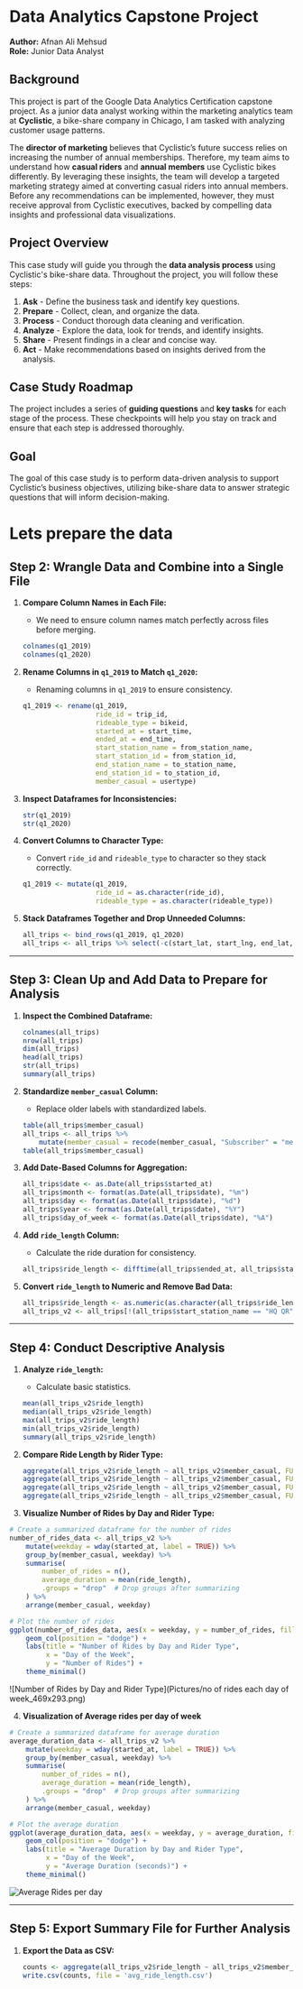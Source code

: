 # Data Analytics Capstone Project
**Author:** Afnan Ali Mehsud  
**Role:** Junior Data Analyst  

## Background

This project is part of the Google Data Analytics Certification capstone project. As a junior data analyst working within the marketing analytics team at **Cyclistic**, a bike-share company in Chicago, I am tasked with analyzing customer usage patterns.

The **director of marketing** believes that Cyclistic’s future success relies on increasing the number of annual memberships. Therefore, my team aims to understand how **casual riders** and **annual members** use Cyclistic bikes differently. By leveraging these insights, the team will develop a targeted marketing strategy aimed at converting casual riders into annual members. Before any recommendations can be implemented, however, they must receive approval from Cyclistic executives, backed by compelling data insights and professional data visualizations.

## Project Overview

This case study will guide you through the **data analysis process** using Cyclistic's bike-share data. Throughout the project, you will follow these steps:
1. **Ask** - Define the business task and identify key questions.
2. **Prepare** - Collect, clean, and organize the data.
3. **Process** - Conduct thorough data cleaning and verification.
4. **Analyze** - Explore the data, look for trends, and identify insights.
5. **Share** - Present findings in a clear and concise way.
6. **Act** - Make recommendations based on insights derived from the analysis.

## Case Study Roadmap

The project includes a series of **guiding questions** and **key tasks** for each stage of the process. These checkpoints will help you stay on track and ensure that each step is addressed thoroughly.

## Goal

The goal of this case study is to perform data-driven analysis to support Cyclistic’s business objectives, utilizing bike-share data to answer strategic questions that will inform decision-making.

# Lets prepare the data

## Step 2: Wrangle Data and Combine into a Single File

1. **Compare Column Names in Each File:**
    - We need to ensure column names match perfectly across files before merging.

    ```r
    colnames(q1_2019)
    colnames(q1_2020)
    ```

2. **Rename Columns in `q1_2019` to Match `q1_2020`:**
    - Renaming columns in `q1_2019` to ensure consistency.

    ```r
    q1_2019 <- rename(q1_2019,
                      ride_id = trip_id,
                      rideable_type = bikeid,
                      started_at = start_time,
                      ended_at = end_time,
                      start_station_name = from_station_name,
                      start_station_id = from_station_id,
                      end_station_name = to_station_name,
                      end_station_id = to_station_id,
                      member_casual = usertype)
    ```

3. **Inspect Dataframes for Inconsistencies:**

    ```r
    str(q1_2019)
    str(q1_2020)
    ```

4. **Convert Columns to Character Type:**
    - Convert `ride_id` and `rideable_type` to character so they stack correctly.

    ```r
    q1_2019 <- mutate(q1_2019,
                      ride_id = as.character(ride_id),
                      rideable_type = as.character(rideable_type))
    ```

5. **Stack Dataframes Together and Drop Unneeded Columns:**

    ```r
    all_trips <- bind_rows(q1_2019, q1_2020)
    all_trips <- all_trips %>% select(-c(start_lat, start_lng, end_lat, end_lng, birthyear, gender, "tripduration"))
    ```

---

## Step 3: Clean Up and Add Data to Prepare for Analysis

1. **Inspect the Combined Dataframe:**

    ```r
    colnames(all_trips)
    nrow(all_trips)
    dim(all_trips)
    head(all_trips)
    str(all_trips)
    summary(all_trips)
    ```

2. **Standardize `member_casual` Column:**
    - Replace older labels with standardized labels.

    ```r
    table(all_trips$member_casual)
    all_trips <- all_trips %>%
        mutate(member_casual = recode(member_casual, "Subscriber" = "member", "Customer" = "casual"))
    table(all_trips$member_casual)
    ```

3. **Add Date-Based Columns for Aggregation:**

    ```r
    all_trips$date <- as.Date(all_trips$started_at)
    all_trips$month <- format(as.Date(all_trips$date), "%m")
    all_trips$day <- format(as.Date(all_trips$date), "%d")
    all_trips$year <- format(as.Date(all_trips$date), "%Y")
    all_trips$day_of_week <- format(as.Date(all_trips$date), "%A")
    ```

4. **Add `ride_length` Column:**
    - Calculate the ride duration for consistency.

    ```r
    all_trips$ride_length <- difftime(all_trips$ended_at, all_trips$started_at)
    ```

5. **Convert `ride_length` to Numeric and Remove Bad Data:**

    ```r
    all_trips$ride_length <- as.numeric(as.character(all_trips$ride_length))
    all_trips_v2 <- all_trips[!(all_trips$start_station_name == "HQ QR" | all_trips$ride_length < 0),]
    ```

---

## Step 4: Conduct Descriptive Analysis
1. **Analyze `ride_length`:**
    - Calculate basic statistics.

    ```r
    mean(all_trips_v2$ride_length)
    median(all_trips_v2$ride_length)
    max(all_trips_v2$ride_length)
    min(all_trips_v2$ride_length)
    summary(all_trips_v2$ride_length)
    ```

2. **Compare Ride Length by Rider Type:**

    ```r
    aggregate(all_trips_v2$ride_length ~ all_trips_v2$member_casual, FUN = mean)
    aggregate(all_trips_v2$ride_length ~ all_trips_v2$member_casual, FUN = median)
    aggregate(all_trips_v2$ride_length ~ all_trips_v2$member_casual, FUN = max)
    aggregate(all_trips_v2$ride_length ~ all_trips_v2$member_casual, FUN = min)
    ```

    

3. **Visualize Number of Rides by Day and Rider Type:**
```r
# Create a summarized dataframe for the number of rides
number_of_rides_data <- all_trips_v2 %>%
    mutate(weekday = wday(started_at, label = TRUE)) %>%
    group_by(member_casual, weekday) %>%
    summarise(
        number_of_rides = n(),
        average_duration = mean(ride_length),
        .groups = "drop"  # Drop groups after summarizing
    ) %>%
    arrange(member_casual, weekday)

# Plot the number of rides
ggplot(number_of_rides_data, aes(x = weekday, y = number_of_rides, fill = member_casual)) +
    geom_col(position = "dodge") +
    labs(title = "Number of Rides by Day and Rider Type",
         x = "Day of the Week",
         y = "Number of Rides") +
    theme_minimal()

```
 ![Number of Rides by Day and Rider Type](Pictures/no of rides each day of week_469x293.png)

 4. **Visualization of Average rides per day of week**
```r
# Create a summarized dataframe for average duration
average_duration_data <- all_trips_v2 %>%
    mutate(weekday = wday(started_at, label = TRUE)) %>%
    group_by(member_casual, weekday) %>%
    summarise(
        number_of_rides = n(),
        average_duration = mean(ride_length),
        .groups = "drop"  # Drop groups after summarizing
    ) %>%
    arrange(member_casual, weekday)

# Plot the average duration
ggplot(average_duration_data, aes(x = weekday, y = average_duration, fill = member_casual)) +
    geom_col(position = "dodge") +
    labs(title = "Average Duration by Day and Rider Type",
         x = "Day of the Week",
         y = "Average Duration (seconds)") +
    theme_minimal()
```
   ![Average Rides per day](https://github.com/Afnan786313/Afnan-s_Portfolio/blob/ee71bf3f714fb78d752cc99def658a5687ca96d9/Pictures/Averagee%20rides%20per%20day.png)

   ---
## Step 5: Export Summary File for Further Analysis

1. **Export the Data as CSV:**

    ```r
    counts <- aggregate(all_trips_v2$ride_length ~ all_trips_v2$member_casual + all_trips_v2$day_of_week, FUN = mean)
    write.csv(counts, file = 'avg_ride_length.csv')
    ```


